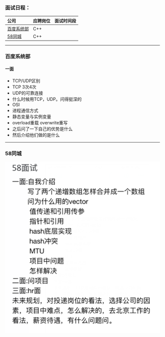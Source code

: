 ### **面试日程：** 

| 公司 | 应聘岗位 |面试时间段 |
| :------------- |:-------------|:-------------|
|[百度系统部](#baidu_xitongbu) | C++ |   |
|[58同城](#58) | C++ | |
---
### <a id="baidu_xitongbu"> 百度系统部 </a>
#### 一面
- TCP/UDP区别
- TCP 3次4次
- UDP的可靠连接
- 什么时候用TCP，UDP。问得挺深的
- OSI
- 进程通信方式
- 静态变量与实例变量
- overload重载 overwrite重写
- 之后问了一下自己的优势是什么
- 然后介绍他们做的是什么

----
### <a id="58"> 58同城 </a>
![](./imgs/20170916175433.png)